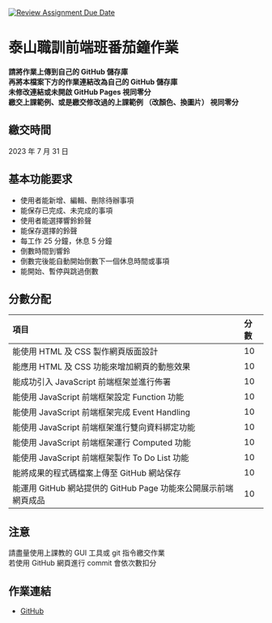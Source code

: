 [![Review Assignment Due Date](https://classroom.github.com/assets/deadline-readme-button-24ddc0f5d75046c5622901739e7c5dd533143b0c8e959d652212380cedb1ea36.svg)](https://classroom.github.com/a/ZA4J9YNX)
# 泰山職訓前端班番茄鐘作業

**請將作業上傳到自己的 GitHub 儲存庫**  
**再將本檔案下方的作業連結改為自己的 GitHub 儲存庫**  
**未修改連結或未開啟 GitHub Pages 視同零分**  
**繳交上課範例、或是繳交修改過的上課範例 （改顏色、換圖片） 視同零分**

## 繳交時間
2023 年 7 月 31 日

## 基本功能要求
- 使用者能新增、編輯、刪除待辦事項
- 能保存已完成、未完成的事項
- 使用者能選擇響鈴鈴聲
- 能保存選擇的鈴聲
- 每工作 25 分鐘，休息 5 分鐘
- 倒數時間到響鈴
- 倒數完後能自動開始倒數下一個休息時間或事項
- 能開始、暫停與跳過倒數

## 分數分配
|項⽬|分數|
|:---|:---|
|能使用 HTML 及 CSS 製作網頁版面設計|10|
|能應用 HTML 及 CSS 功能來增加網頁的動態效果|10|
|能成功引入 JavaScript 前端框架並進行佈署|10|
|能使用 JavaScript 前端框架設定 Function 功能|10|
|能使用 JavaScript 前端框架完成 Event Handling|10|
|能使用 JavaScript 前端框架進行雙向資料綁定功能|10|
|能使用 JavaScript 前端框架運行 Computed 功能|10|
|能使用 JavaScript 前端框架製作 To Do List 功能|10|
|能將成果的程式碼檔案上傳至 GitHub 網站保存|10|
|能運用 GitHub 網站提供的 GitHub Page 功能來公開展示前端網頁成品|10|

## 注意
請盡量使用上課教的 GUI 工具或 git 指令繳交作業  
若使用 GitHub 網頁進行 commit 會依次數扣分

## 作業連結
- [GitHub](https://honganhsu.github.io/pomododo/#/)
